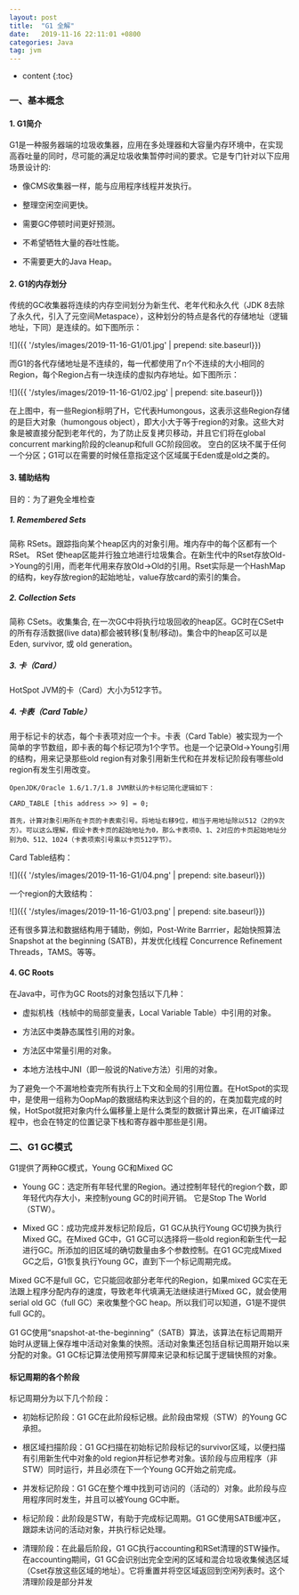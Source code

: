 ```yaml
---
layout: post
title:  "G1 全解"
date:   2019-11-16 22:11:01 +0800
categories: Java
tag: jvm
---
```


* content
{:toc}

### 一、基本概念

#### 1. G1简介

G1是一种服务器端的垃圾收集器，应用在多处理器和大容量内存环境中，在实现高吞吐量的同时，尽可能的满足垃圾收集暂停时间的要求。它是专门针对以下应用场景设计的:

* 像CMS收集器一样，能与应用程序线程并发执行。

* 整理空闲空间更快。

* 需要GC停顿时间更好预测。

* 不希望牺牲大量的吞吐性能。

* 不需要更大的Java Heap。

#### 2. G1的内存划分

传统的GC收集器将连续的内存空间划分为新生代、老年代和永久代（JDK 8去除了永久代，引入了元空间Metaspace），这种划分的特点是各代的存储地址（逻辑地址，下同）是连续的。如下图所示：

![]({{ '/styles/images/2019-11-16-G1/01.jpg' | prepend: site.baseurl}})

而G1的各代存储地址是不连续的，每一代都使用了n个不连续的大小相同的Region，每个Region占有一块连续的虚拟内存地址。如下图所示：

![]({{ '/styles/images/2019-11-16-G1/02.jpg' | prepend: site.baseurl}})

在上图中，有一些Region标明了H，它代表Humongous，这表示这些Region存储的是巨大对象（humongous object），即大小大于等于region的对象。这些大对象是被直接分配到老年代的，为了防止反复拷贝移动，并且它们将在global concurrent marking阶段的cleanup和full GC阶段回收。
空白的区块不属于任何一个分区；G1可以在需要的时候任意指定这个区域属于Eden或是old之类的。

#### 3. 辅助结构

目的：为了避免全堆检查

##### 1. Remembered Sets

简称 RSets。跟踪指向某个heap区内的对象引用。堆内存中的每个区都有一个 RSet。 RSet 使heap区能并行独立地进行垃圾集合。在新生代中的Rset存放Old->Young的引用，而老年代用来存放Old->Old的引用。Rset实际是一个HashMap的结构，key存放region的起始地址，value存放card的索引的集合。

##### 2. Collection Sets

简称 CSets。收集集合, 在一次GC中将执行垃圾回收的heap区。GC时在CSet中的所有存活数据(live data)都会被转移(复制/移动)。集合中的heap区可以是 Eden, survivor, 或 old generation。

##### 3. 卡（Card）

HotSpot JVM的卡（Card）大小为512字节。

##### 4. 卡表（Card Table）

用于标记卡的状态，每个卡表项对应一个卡。卡表（Card Table）被实现为一个简单的字节数组，即卡表的每个标记项为1个字节。也是一个记录Old->Young引用的结构，用来记录那些old region有对象引用新生代和在并发标记阶段有哪些old region有发生引用改变。

```text
OpenJDK/Oracle 1.6/1.7/1.8 JVM默认的卡标记简化逻辑如下：

CARD_TABLE [this address >> 9] = 0;

首先，计算对象引用所在卡页的卡表索引号。将地址右移9位，相当于用地址除以512（2的9次方）。可以这么理解，假设卡表卡页的起始地址为0，那么卡表项0、1、2对应的卡页起始地址分别为0、512、1024（卡表项索引号乘以卡页512字节）。
```

Card Table结构：

![]({{ '/styles/images/2019-11-16-G1/04.png' | prepend: site.baseurl}})

一个region的大致结构：

![]({{ '/styles/images/2019-11-16-G1/03.png' | prepend: site.baseurl}})

还有很多算法和数据结构用于辅助，例如，Post-Write Barrrier，起始快照算法 Snapshot at the beginning (SATB)，并发优化线程 Concurrence Refinement Threads，TAMS。等等。

#### 4. GC Roots

在Java中，可作为GC Roots的对象包括以下几种：

* 虚拟机栈（栈帧中的局部变量表，Local Variable Table）中引用的对象。

* 方法区中类静态属性引用的对象。

* 方法区中常量引用的对象。

* 本地方法栈中JNI（即一般说的Native方法）引用的对象。

为了避免一个不漏地检查完所有执行上下文和全局的引用位置。在HotSpot的实现中，是使用一组称为OopMap的数据结构来达到这个目的的，在类加载完成的时候，HotSpot就把对象内什么偏移量上是什么类型的数据计算出来，在JIT编译过程中，也会在特定的位置记录下栈和寄存器中那些是引用。

### 二、G1 GC模式

G1提供了两种GC模式，Young GC和Mixed GC

* Young GC：选定所有年轻代里的Region。通过控制年轻代的region个数，即年轻代内存大小，来控制young GC的时间开销。 它是Stop The World（STW）。

* Mixed GC：成功完成并发标记阶段后，G1 GC从执行Young GC切换为执行Mixed GC。在Mixed GC中，G1 GC可以选择将一些old region和新生代一起进行GC。所添加的旧区域的确切数量由多个参数控制。在G1 GC完成Mixed GC之后，G1恢复执行Young GC，直到下一个标记周期完成。

Mixed GC不是full GC，它只能回收部分老年代的Region，如果mixed GC实在无法跟上程序分配内存的速度，导致老年代填满无法继续进行Mixed GC，就会使用serial old GC（full GC）来收集整个GC heap。所以我们可以知道，G1是不提供full GC的。

G1 GC使用“snapshot-at-the-beginning”（SATB）算法，该算法在标记周期开始时从逻辑上保存堆中活动对象集的快照。活动对象集还包括自标记周期开始以来分配的对象。G1 GC标记算法使用预写屏障来记录和标记属于逻辑快照的对象。

#### 标记周期的各个阶段

标记周期分为以下几个阶段：

* 初始标记阶段：G1 GC在此阶段标记根。此阶段由常规（STW）的Young GC承担。

* 根区域扫描阶段：G1 GC扫描在初始标记阶段标记的survivor区域，以便扫描有引用新生代中对象的old region并标记参考对象。该阶段与应用程序（非STW）同时运行，并且必须在下一个Young GC开始之前完成。

* 并发标记阶段：G1 GC在整个堆中找到可访问的（活动的）对象。此阶段与应用程序同时发生，并且可以被Young GC中断。

* 标记阶段：此阶段是STW，有助于完成标记周期。G1 GC使用SATB缓冲区，跟踪未访问的活动对象，并执行标记处理。

* 清理阶段：在此最后阶段，G1 GC执行accounting和RSet清理的STW操作。在accounting期间，G1 GC会识别出完全空闲的区域和混合垃圾收集候选区域（Cset存放这些区域的地址）。它将重置并将空区域返回到空闲列表时。这个清理阶段是部分并发
